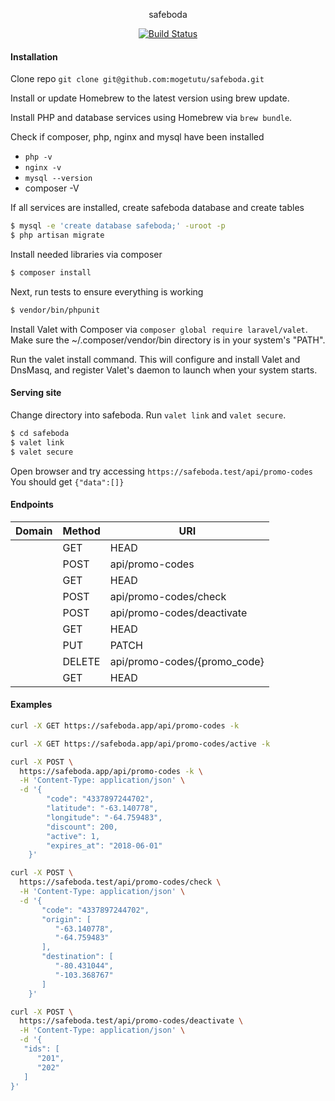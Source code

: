 <p align="center">safeboda</p>

<p align="center">
<a href="https://travis-ci.org/mogetutu/safeboda"><img src="https://travis-ci.org/mogetutu/safeboda.svg?branch=master" alt="Build Status"></a>
</p>

#### Installation
Clone repo `git clone git@github.com:mogetutu/safeboda.git`

Install or update Homebrew to the latest version using brew update.

Install PHP and database services using Homebrew via `brew bundle`.

Check if composer, php, nginx and mysql have been installed
- `php -v`
- `nginx -v`
- `mysql --version`
- composer -V

If all services are installed, create safeboda database and create tables

```bash
$ mysql -e 'create database safeboda;' -uroot -p
$ php artisan migrate
```

Install needed libraries via composer

```bash
$ composer install
```

Next, run tests to ensure everything is working

```bash
$ vendor/bin/phpunit
```

Install Valet with Composer via `composer global require laravel/valet`. Make sure the ~/.composer/vendor/bin directory is in your system's "PATH".

Run the valet install command. This will configure and install Valet and DnsMasq, and register Valet's daemon to launch when your system starts.

#### Serving site

Change directory into safeboda. Run `valet link` and `valet secure`.

```bash
$ cd safeboda
$ valet link
$ valet secure
```


Open browser and try accessing `https://safeboda.test/api/promo-codes` You should get `{"data":[]}`


#### Endpoints
| Domain | Method    | URI                          |
|--------|-----------|------------------------------|
|        | GET|HEAD  | api/promo-codes              |
|        | POST      | api/promo-codes              |
|        | GET|HEAD  | api/promo-codes/active       |
|        | POST      | api/promo-codes/check        |
|        | POST      | api/promo-codes/deactivate   |
|        | GET|HEAD  | api/promo-codes/{promo_code} |
|        | PUT|PATCH | api/promo-codes/{promo_code} |
|        | DELETE    | api/promo-codes/{promo_code} |
|        | GET|HEAD  | api/user                     |

#### Examples
```bash
curl -X GET https://safeboda.app/api/promo-codes -k
```

```bash
curl -X GET https://safeboda.app/api/promo-codes/active -k
```

```bash
curl -X POST \
  https://safeboda.app/api/promo-codes -k \
  -H 'Content-Type: application/json' \
  -d '{
        "code": "4337897244702",
        "latitude": "-63.140778",
        "longitude": "-64.759483",
        "discount": 200,
        "active": 1,
        "expires_at": "2018-06-01"
    }'
```

```bash
curl -X POST \
  https://safeboda.test/api/promo-codes/check \
  -H 'Content-Type: application/json' \
  -d '{
       "code": "4337897244702",
       "origin": [
          "-63.140778",
          "-64.759483"
       ],
       "destination": [
          "-80.431044",
          "-103.368767"
       ]
    }'
```

```bash
curl -X POST \
  https://safeboda.test/api/promo-codes/deactivate \
  -H 'Content-Type: application/json' \
  -d '{
   "ids": [
      "201",
      "202"
   ]
}'
```
